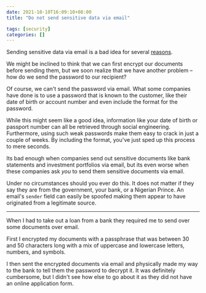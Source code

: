 ```yaml
---
date: 2021-10-10T16:09:10+08:00
title: "Do not send sensitive data via email"

tags: [security]
categories: []
---
```


Sending sensitive data via email is a bad idea for several [reasons](https://www.linkedin.com/pulse/why-its-ok-send-sensitive-information-over-email-christina-harbridge).

We might be inclined to think that we can first encrypt our documents before sending them, but we soon realize that we have another problem – how do we send the password to our recipient?

Of course, we can't send the password via email. What some companies have done is to use a password that is known to the customer, like their date of birth or account number and even include the format for the password.

While this might seem like a good idea, information like your date of birth or passport number can all be retrieved through social engineering. Furthermore, using such weak passwords make them easy to crack in just a couple of weeks. By including the format, you've just sped up this process to mere seconds.

Its bad enough when companies send out sensitive documents like bank statements and investment portfolios via email, but its even worse when these companies ask _you_ to send them sensitive documents via email.

Under no circumstances should you ever do this. It does not matter if they say they are from the government, your bank, or a Nigerian Prince. An email's `sender` field can easily be spoofed making them appear to have originated from a legitimate source.

---

When I had to take out a loan from a bank they required me to send over some documents over email.

First I encrypted my documents with a passphrase that was between 30 and 50 characters long with a mix of uppercase and lowercase letters, numbers, and symbols.

I then sent the encrypted documents via email and physically made my way to the bank to tell them the password to decrypt it. It was definitely cumbersome, but I didn't see how else to go about it as they did not have an online application form.
